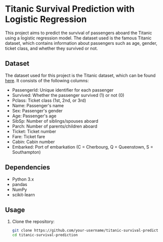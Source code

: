 # Titanic Survival Prediction with Logistic Regression

This project aims to predict the survival of passengers aboard the Titanic using a logistic regression model. The dataset used is the famous Titanic dataset, which contains information about passengers such as age, gender, ticket class, and whether they survived or not.

## Dataset
The dataset used for this project is the Titanic dataset, which can be found [here](https://www.kaggle.com/c/titanic/data). It consists of the following columns:

- PassengerId: Unique identifier for each passenger
- Survived: Whether the passenger survived (1) or not (0)
- Pclass: Ticket class (1st, 2nd, or 3rd)
- Name: Passenger's name
- Sex: Passenger's gender
- Age: Passenger's age
- SibSp: Number of siblings/spouses aboard
- Parch: Number of parents/children aboard
- Ticket: Ticket number
- Fare: Ticket fare
- Cabin: Cabin number
- Embarked: Port of embarkation (C = Cherbourg, Q = Queenstown, S = Southampton)

## Dependencies
- Python 3.x
- pandas
- NumPy
- scikit-learn

## Usage
1. Clone the repository:
   ```bash
   git clone https://github.com/your-username/titanic-survival-prediction.git
   cd titanic-survival-prediction

